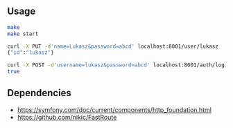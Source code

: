 ## Usage

```bash
make
make start

curl -X PUT -d'name=Lukasz&password=abcd' localhost:8001/user/lukasz
{"id":"lukasz"}

curl -X POST -d'username=lukasz&password=abcd' localhost:8001/auth/login
true
```

## Dependencies

* https://symfony.com/doc/current/components/http_foundation.html
* https://github.com/nikic/FastRoute
